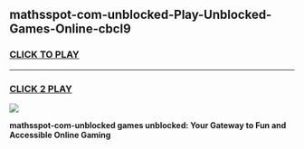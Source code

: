 
## mathsspot-com-unblocked-Play-Unblocked-Games-Online-cbcl9
<h3>
<a href="https://premium76.site?title=mathsspot-com-unblocked&ref=25A">CLICK TO PLAY</a></h3>
<hr>

<h3>
<a href="https://premium76.site?title=mathsspot-com-unblocked&ref=25A">CLICK 2 PLAY</a>
  
</h3>

<a href="https://premium76.site?title=mathsspot-com-unblocked&ref=25A"><img src="https://clearcache.store/games.png"></a>


**mathsspot-com-unblocked games unblocked: Your Gateway to Fun and Accessible Online Gaming**
